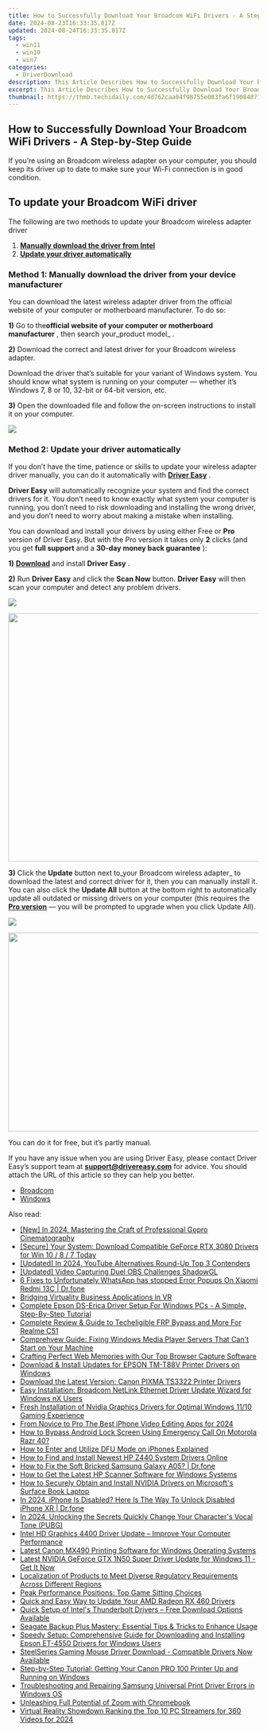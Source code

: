 ```yaml
---
title: How to Successfully Download Your Broadcom WiFi Drivers - A Step-by-Step Guide
date: 2024-08-23T16:33:35.817Z
updated: 2024-08-24T16:33:35.817Z
tags:
  - win11
  - win10
  - win7
categories:
  - DriverDownload
description: This Article Describes How to Successfully Download Your Broadcom WiFi Drivers - A Step-by-Step Guide
excerpt: This Article Describes How to Successfully Download Your Broadcom WiFi Drivers - A Step-by-Step Guide
thumbnail: https://thmb.techidaily.com/4d762caa04f98755e083fa6f19084871af3024b44e5497cff1919865c9f50ec3.jpg
---
```


## How to Successfully Download Your Broadcom WiFi Drivers - A Step-by-Step Guide

If you’re using an Broadcom wireless adapter on your computer, you should keep its driver up to date to make sure your Wi-Fi connection is in good condition.

## To update your Broadcom WiFi driver

 The following are two methods to update your Broadcom wireless adapter driver

1. [**Manually download the driver from Intel**](https://tools.techidaily.com/drivereasy/download/)
2. [**Update your driver automatically**](https://tools.techidaily.com/drivereasy/download/)

### Method 1: Manually download the driver from your device manufacturer

 You can download the latest wireless adapter driver from the official website of your computer or motherboard manufacturer. To do so:

**1)** Go to the**official website of your computer or motherboard manufacturer** , then search your_product model_ .

**2)** Download the correct and latest driver for your Broadcom wireless adapter.

 Download the driver that’s suitable for your variant of Windows system. You should know what system is running on your computer — whether it’s Windows 7, 8 or 10, 32-bit or 64-bit version, etc.

**3)** Open the downloaded file and follow the on-screen instructions to install it on your computer.

<!-- affiliate ads begin -->
<a href="https://secure.2checkout.com/order/checkout.php?PRODS=4620780&QTY=1&AFFILIATE=108875&CART=1"><img src="https://secure.avangate.com/images/merchant/07dd4d5a72f5740ef0f035f201951476/728__90banner.jpg" border="0"></a>
<!-- affiliate ads end -->
### Method 2: Update your driver automatically

 If you don’t have the time, patience or skills to update your wireless adapter driver manually, you can do it automatically with [**Driver Easy**](https://tools.techidaily.com/drivereasy/download/) .

**Driver Easy**  will automatically recognize your system and find the correct drivers for it. You don’t need to know exactly what system your computer is running, you don’t need to risk downloading and installing the wrong driver, and you don’t need to worry about making a mistake when installing.

 You can download and install your drivers by using either Free or **Pro**  version of Driver Easy. But with the Pro version it takes only **2**  clicks (and you get **full support** and a **30-day money back guarantee** ):

**1)** [**Download**](https://tools.techidaily.com/drivereasy/download/) and install **Driver Easy** .

**2)** Run **Driver Easy** and click the **Scan Now** button. **Driver Easy**  will then scan your computer and detect any problem drivers.

![](https://images.drivereasy.com/wp-content/uploads/2018/06/img_5b344dbcb3a78.jpg)

<!-- affiliate ads begin -->
<a href="https://appsumo.8odi.net/c/5597632/2087407/7443" target="_top" id="2087407"><img src="//a.impactradius-go.com/display-ad/7443-2087407" border="0" alt="" width="600" height="500"/></a><img height="0" width="0" src="https://appsumo.8odi.net/i/5597632/2087407/7443" style="position:absolute;visibility:hidden;" border="0" />
<!-- affiliate ads end -->
**3)**  Click the **Update**  button next to_your Broadcom wireless adapter_ to download the latest and correct driver for it, then you can manually install it. You can also click the **Update All**  button at the bottom right to automatically update all outdated or missing drivers on your computer (this requires the **[Pro version](https://tools.techidaily.com/drivereasy/download/)**  — you will be prompted to upgrade when you click Update All).

![](https://images.drivereasy.com/wp-content/uploads/2018/07/img_5b3b50bbe620f.jpg)

<!-- affiliate ads begin -->
<a href="https://aidotcom.pxf.io/c/5597632/2086436/19576" target="_top" id="2086436"><img src="//a.impactradius-go.com/display-ad/19576-2086436" border="0" alt="" width="1500" height="400"/></a><img height="0" width="0" src="https://imp.pxf.io/i/5597632/2086436/19576" style="position:absolute;visibility:hidden;" border="0" />
<!-- affiliate ads end -->
 You can do it for free, but it’s partly manual.

 If you have any issue when you are using Driver Easy, please contact Driver Easy’s support team at **[support@drivereasy.com](https://tools.techidaily.com/drivereasy/download/)**  for advice. You should attach the URL of this article so they can help you better.

* [Broadcom](https://tools.techidaily.com/drivereasy/download/)
* [Windows](https://tools.techidaily.com/drivereasy/download/)

<ins class="adsbygoogle"
     style="display:block"
     data-ad-format="autorelaxed"
     data-ad-client="ca-pub-7571918770474297"
     data-ad-slot="1223367746"></ins>



<ins class="adsbygoogle"
     style="display:block"
     data-ad-client="ca-pub-7571918770474297"
     data-ad-slot="8358498916"
     data-ad-format="auto"
     data-full-width-responsive="true"></ins>

<span class="atpl-alsoreadstyle">Also read:</span>
<div><ul>
<li><a href="https://fox-cloud.techidaily.com/new-in-2024-mastering-the-craft-of-professional-gopro-cinematography/"><u>[New] In 2024, Mastering the Craft of Professional Gopro Cinematography</u></a></li>
<li><a href="https://driver-download.techidaily.com/1722972553008-secure-your-system-download-compatible-geforce-rtx-3080-drivers-for-win-10-8-7-today/"><u>[Secure] Your System: Download Compatible GeForce RTX 3080 Drivers for Win 10 / 8 / 7 Today</u></a></li>
<li><a href="https://youtube-blog.techidaily.com/ed-in-2024-youtube-alternatives-round-up-top-3-contenders/"><u>[Updated] In 2024, YouTube Alternatives Round-Up  Top 3 Contenders</u></a></li>
<li><a href="https://screen-video-capture.techidaily.com/updated-video-capturing-duel-obs-challenges-shadowgl/"><u>[Updated] Video Capturing Duel  OBS Challenges ShadowGL</u></a></li>
<li><a href="https://howto.techidaily.com/6-fixes-to-unfortunately-whatsapp-has-stopped-error-popups-on-xiaomi-redmi-13c-drfone-by-drfone-fix-android-problems-fix-android-problems/"><u>6 Fixes to Unfortunately WhatsApp has stopped Error Popups On Xiaomi Redmi 13C | Dr.fone</u></a></li>
<li><a href="https://extra-information.techidaily.com/bridging-virtuality-business-applications-in-vr/"><u>Bridging Virtuality  Business Applications in VR</u></a></li>
<li><a href="https://driver-download.techidaily.com/complete-epson-ds-erica-driver-setup-for-windows-pcs-a-simple-step-by-step-tutorial/"><u>Complete Epson DS-Erica Driver Setup For Windows PCs - A Simple, Step-By-Step Tutorial</u></a></li>
<li><a href="https://easy-unlock-android.techidaily.com/complete-review-and-guide-to-techeligible-frp-bypass-and-more-for-realme-c51-by-drfone-android/"><u>Complete Review & Guide to Techeligible FRP Bypass and More For Realme C51</u></a></li>
<li><a href="https://common-error.techidaily.com/comprehvew-guide-fixing-windows-media-player-servers-that-cant-start-on-your-machine/"><u>Comprehvew Guide: Fixing Windows Media Player Servers That Can't Start on Your Machine</u></a></li>
<li><a href="https://screen-sharing-recording.techidaily.com/crafting-perfect-web-memories-with-our-top-browser-capture-software/"><u>Crafting Perfect Web Memories with Our Top Browser Capture Software</u></a></li>
<li><a href="https://driver-download.techidaily.com/download-and-install-updates-for-epson-tm-t88v-printer-drivers-on-windows/"><u>Download & Install Updates for EPSON TM-T88V Printer Drivers on Windows</u></a></li>
<li><a href="https://driver-download.techidaily.com/download-the-latest-version-canon-pixma-ts3322-printer-drivers/"><u>Download the Latest Version: Canon PIXMA TS3322 Printer Drivers</u></a></li>
<li><a href="https://driver-download.techidaily.com/easy-installation-broadcom-netlink-ethernet-driver-update-wizard-for-windows-nx-users/"><u>Easy Installation: Broadcom NetLink Ethernet Driver Update Wizard for Windows nX Users</u></a></li>
<li><a href="https://driver-download.techidaily.com/fresh-installation-of-nvidia-graphics-drivers-for-optimal-windows-1110-gaming-experience/"><u>Fresh Installation of Nvidia Graphics Drivers for Optimal Windows 11/10 Gaming Experience</u></a></li>
<li><a href="https://smart-video-creator.techidaily.com/from-novice-to-pro-the-best-iphone-video-editing-apps-for-2024/"><u>From Novice to Pro The Best iPhone Video Editing Apps for 2024</u></a></li>
<li><a href="https://android-unlock.techidaily.com/how-to-bypass-android-lock-screen-using-emergency-call-on-motorola-razr-40-by-drfone-android/"><u>How to Bypass Android Lock Screen Using Emergency Call On Motorola Razr 40?</u></a></li>
<li><a href="https://fox-that.techidaily.com/how-to-enter-and-utilize-dfu-mode-on-iphones-explained/"><u>How to Enter and Utilize DFU Mode on iPhones Explained</u></a></li>
<li><a href="https://driver-download.techidaily.com/how-to-find-and-install-newest-hp-z440-system-drivers-online/"><u>How to Find and Install Newest HP Z440 System Drivers Online</u></a></li>
<li><a href="https://fix-guide.techidaily.com/how-to-fix-the-soft-bricked-samsung-galaxy-a05-drfone-by-drfone-fix-android-problems-fix-android-problems/"><u>How to Fix the Soft Bricked Samsung Galaxy A05? | Dr.fone</u></a></li>
<li><a href="https://driver-download.techidaily.com/how-to-get-the-latest-hp-scanner-software-for-windows-systems/"><u>How to Get the Latest HP Scanner Software for Windows Systems</u></a></li>
<li><a href="https://driver-download.techidaily.com/how-to-securely-obtain-and-install-nvidia-drivers-on-microsofts-surface-book-laptop/"><u>How to Securely Obtain and Install NVIDIA Drivers on Microsoft's Surface Book Laptop</u></a></li>
<li><a href="https://iphone-unlock.techidaily.com/in-2024-iphone-is-disabled-here-is-the-way-to-unlock-disabled-iphone-xr-drfone-by-drfone-ios/"><u>In 2024, iPhone Is Disabled? Here Is The Way To Unlock Disabled iPhone XR | Dr.fone</u></a></li>
<li><a href="https://some-approaches.techidaily.com/in-2024-unlocking-the-secrets-quickly-change-your-characters-vocal-tone-pubg/"><u>In 2024, Unlocking the Secrets  Quickly Change Your Character's Vocal Tone (PUBG)</u></a></li>
<li><a href="https://driver-download.techidaily.com/intel-hd-graphics-4400-driver-update-improve-your-computer-performance/"><u>Intel HD Graphics 4400 Driver Update – Improve Your Computer Performance</u></a></li>
<li><a href="https://driver-download.techidaily.com/latest-canon-mx490-printing-software-for-windows-operating-systems/"><u>Latest Canon MX490 Printing Software for Windows Operating Systems</u></a></li>
<li><a href="https://driver-download.techidaily.com/latest-nvidia-geforce-gtx-1n50-super-driver-update-for-windows-11-get-it-now/"><u>Latest NVIDIA GeForce GTX 1N50 Super Driver Update for Windows 11 - Get It Now</u></a></li>
<li><a href="https://driver-download.techidaily.com/localization-of-products-to-meet-diverse-regulatory-requirements-across-different-regions/"><u>Localization of Products to Meet Diverse Regulatory Requirements Across Different Regions</u></a></li>
<li><a href="https://games-able.techidaily.com/peak-performance-positions-top-game-sitting-choices/"><u>Peak Performance Positions: Top Game Sitting Choices</u></a></li>
<li><a href="https://driver-download.techidaily.com/quick-and-easy-way-to-update-your-amd-radeon-rx-460-drivers/"><u>Quick and Easy Way to Update Your AMD Radeon RX 460 Drivers</u></a></li>
<li><a href="https://driver-download.techidaily.com/quick-setup-of-intels-thunderbolt-drivers-free-download-options-available/"><u>Quick Setup of Intel's Thunderbolt Drivers – Free Download Options Available</u></a></li>
<li><a href="https://driver-download.techidaily.com/seagate-backup-plus-mastery-essential-tips-and-tricks-to-enhance-usage/"><u>Seagate Backup Plus Mastery: Essential Tips & Tricks to Enhance Usage</u></a></li>
<li><a href="https://driver-download.techidaily.com/speedy-setup-comprehensive-guide-for-downloading-and-installing-epson-et-4550-drivers-for-windows-users/"><u>Speedy Setup: Comprehensive Guide for Downloading and Installing Epson ET-4550 Drivers for Windows Users</u></a></li>
<li><a href="https://driver-download.techidaily.com/1722966393394-steelseries-gaming-mouse-driver-download-compatible-drivers-now-available/"><u>SteelSeries Gaming Mouse Driver Download - Compatible Drivers Now Available</u></a></li>
<li><a href="https://driver-download.techidaily.com/step-by-step-tutorial-getting-your-canon-pro-100-printer-up-and-running-on-windows/"><u>Step-by-Step Tutorial: Getting Your Canon PRO 100 Printer Up and Running on Windows</u></a></li>
<li><a href="https://driver-download.techidaily.com/troubleshooting-and-repairing-samsung-universal-print-driver-errors-in-windows-os/"><u>Troubleshooting and Repairing Samsung Universal Print Driver Errors in Windows OS</u></a></li>
<li><a href="https://extra-tips.techidaily.com/unleashing-full-potential-of-zoom-with-chromebook/"><u>Unleashing Full Potential of Zoom with Chromebook</u></a></li>
<li><a href="https://fox-helps.techidaily.com/virtual-reality-showdown-ranking-the-top-10-pc-streamers-for-360-videos-for-2024/"><u>Virtual Reality Showdown  Ranking the Top 10 PC Streamers for 360 Videos for 2024</u></a></li>
</ul></div>

